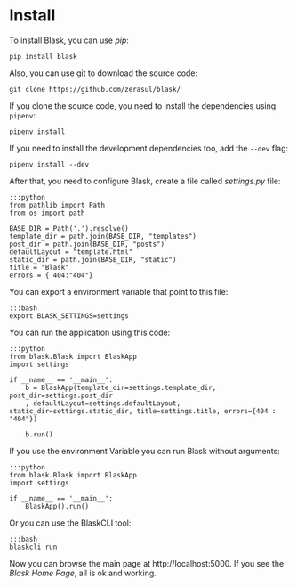 # Install

To install Blask, you can use _pip_:

```pip install blask```

Also, you can use git to download the source code:

```git clone https://github.com/zerasul/blask/```

If you clone the source code, you need to install the dependencies using ```pipenv```:

```pipenv install```

If you need to install the development dependencies too, add the ```--dev``` flag:

```pipenv install --dev```

After that, you need to configure Blask, create a file called _settings.py_ file:

    :::python
    from pathlib import Path
    from os import path
    
    BASE_DIR = Path('.').resolve()
    template_dir = path.join(BASE_DIR, "templates")
    post_dir = path.join(BASE_DIR, "posts")
    defaultLayout = "template.html"
    static_dir = path.join(BASE_DIR, "static")
    title = "Blask"
    errors = { 404:"404"}

You can export a environment variable that point to this file:

    :::bash
    export BLASK_SETTINGS=settings

You can run the application using this code:

    :::python
    from blask.Blask import BlaskApp
    import settings

    if __name__ == '__main__':
        b = BlaskApp(template_dir=settings.template_dir, post_dir=settings.post_dir
        , defaultLayout=settings.defaultLayout, static_dir=settings.static_dir, title=settings.title, errors={404 : "404"})
        
        b.run()
If you use the environment Variable you can run Blask without arguments:

    :::python
    from blask.Blask import BlaskApp
    import settings

    if __name__ == '__main__':
        BlaskApp().run()

Or you can use the BlaskCLI tool:

    :::bash
    blaskcli run

Now you can browse the main page at http://localhost:5000. If you see the *Blask Home Page*, all is ok and working.
